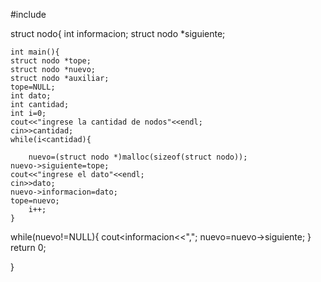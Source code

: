 #include <iostream>

struct nodo{
	int informacion;
	struct nodo *siguiente;
	
	int main(){
	struct nodo *tope;
	struct nodo *nuevo;
	struct nodo *auxiliar;
	tope=NULL;
	int dato;
	int cantidad;
	int i=0;
	cout<<"ingrese la cantidad de nodos"<<endl;
	cin>>cantidad;
	while(i<cantidad){

		nuevo=(struct nodo *)malloc(sizeof(struct nodo));
	nuevo->siguiente=tope;
	cout<<"ingrese el dato"<<endl;
	cin>>dato;
	nuevo->informacion=dato;
	tope=nuevo;
		i++;
	}
while(nuevo!=NULL){
	cout<<nuevo->informacion<<",";
	nuevo=nuevo->siguiente;
}
	return 0;

}


